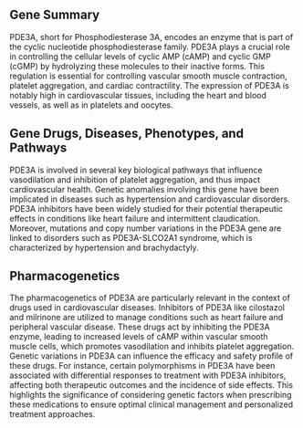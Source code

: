 ## Gene Summary
PDE3A, short for Phosphodiesterase 3A, encodes an enzyme that is part of the cyclic nucleotide phosphodiesterase family. PDE3A plays a crucial role in controlling the cellular levels of cyclic AMP (cAMP) and cyclic GMP (cGMP) by hydrolyzing these molecules to their inactive forms. This regulation is essential for controlling vascular smooth muscle contraction, platelet aggregation, and cardiac contractility. The expression of PDE3A is notably high in cardiovascular tissues, including the heart and blood vessels, as well as in platelets and oocytes.

## Gene Drugs, Diseases, Phenotypes, and Pathways
PDE3A is involved in several key biological pathways that influence vasodilation and inhibition of platelet aggregation, and thus impact cardiovascular health. Genetic anomalies involving this gene have been implicated in diseases such as hypertension and cardiovascular disorders. PDE3A inhibitors have been widely studied for their potential therapeutic effects in conditions like heart failure and intermittent claudication. Moreover, mutations and copy number variations in the PDE3A gene are linked to disorders such as PDE3A-SLCO2A1 syndrome, which is characterized by hypertension and brachydactyly.

## Pharmacogenetics
The pharmacogenetics of PDE3A are particularly relevant in the context of drugs used in cardiovascular diseases. Inhibitors of PDE3A like cilostazol and milrinone are utilized to manage conditions such as heart failure and peripheral vascular disease. These drugs act by inhibiting the PDE3A enzyme, leading to increased levels of cAMP within vascular smooth muscle cells, which promotes vasodilation and inhibits platelet aggregation. Genetic variations in PDE3A can influence the efficacy and safety profile of these drugs. For instance, certain polymorphisms in PDE3A have been associated with differential responses to treatment with PDE3A inhibitors, affecting both therapeutic outcomes and the incidence of side effects. This highlights the significance of considering genetic factors when prescribing these medications to ensure optimal clinical management and personalized treatment approaches.